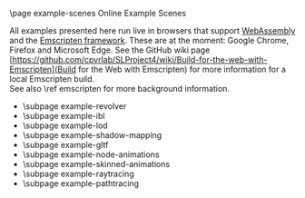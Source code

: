 \page example-scenes Online Example Scenes

All examples presented here run live in browsers that support [WebAssembly](https://webassembly.org/) and the [Emscripten framework](https://emscripten.org/docs/introducing_emscripten/index.html).
These are at the moment: Google Chrome, Firefox and Microsoft Edge.
See the GitHub wiki page [https://github.com/cpvrlab/SLProject4/wiki/Build-for-the-web-with-Emscripten](Build for the Web with Emscripten) for more information for a local Emscripten build.<br>
See also \ref emscripten for more background information.

- \subpage example-revolver
- \subpage example-ibl
- \subpage example-lod
- \subpage example-shadow-mapping
- \subpage example-gltf
- \subpage example-node-animations
- \subpage example-skinned-animations
- \subpage example-raytracing
- \subpage example-pathtracing